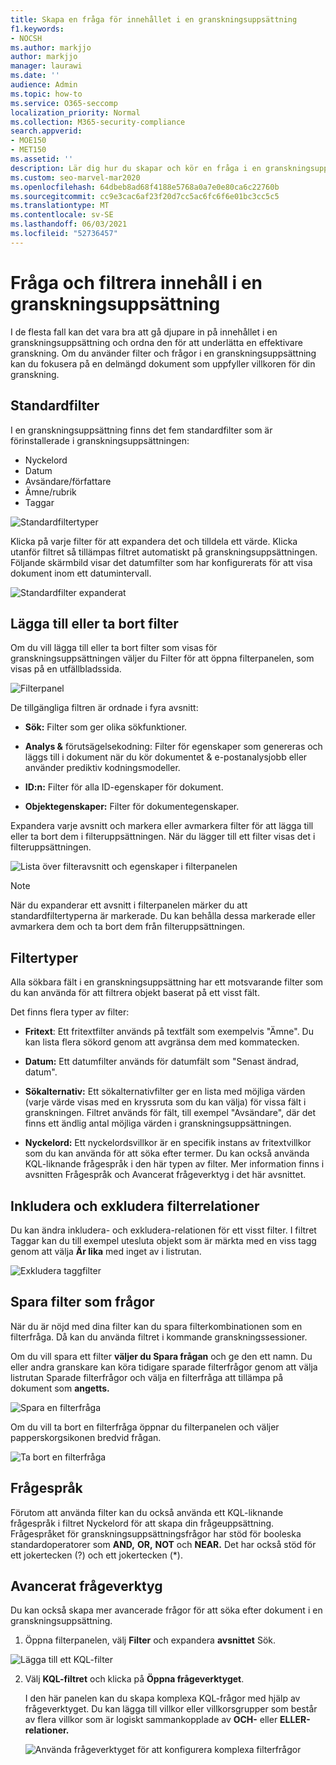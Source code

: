 ```yaml
---
title: Skapa en fråga för innehållet i en granskningsuppsättning
f1.keywords:
- NOCSH
ms.author: markjjo
author: markjjo
manager: laurawi
ms.date: ''
audience: Admin
ms.topic: how-to
ms.service: O365-seccomp
localization_priority: Normal
ms.collection: M365-security-compliance
search.appverid:
- MOE150
- MET150
ms.assetid: ''
description: Lär dig hur du skapar och kör en fråga i en granskningsuppsättning för att ordna innehåll för en effektivare granskning i Advanced eDiscovery ärende.
ms.custom: seo-marvel-mar2020
ms.openlocfilehash: 64dbeb8ad68f4188e5768a0a7e0e80ca6c22760b
ms.sourcegitcommit: cc9e3cac6af23f20d7cc5ac6fc6f6e01bc3cc5c5
ms.translationtype: MT
ms.contentlocale: sv-SE
ms.lasthandoff: 06/03/2021
ms.locfileid: "52736457"
---
```

# <a name="query-and-filter-content-in-a-review-set"></a>Fråga och filtrera innehåll i en granskningsuppsättning

I de flesta fall kan det vara bra att gå djupare in på innehållet i en granskningsuppsättning och ordna den för att underlätta en effektivare granskning. Om du använder filter och frågor i en granskningsuppsättning kan du fokusera på en delmängd dokument som uppfyller villkoren för din granskning.

## <a name="default-filters"></a>Standardfilter

I en granskningsuppsättning finns det fem standardfilter som är förinstallerade i granskningsuppsättningen:

- Nyckelord
- Datum
- Avsändare/författare
- Ämne/rubrik
- Taggar

![Standardfiltertyper](../media/DefaultFilterTypes.png)

Klicka på varje filter för att expandera det och tilldela ett värde. Klicka utanför filtret så tillämpas filtret automatiskt på granskningsuppsättningen. Följande skärmbild visar det datumfilter som har konfigurerats för att visa dokument inom ett datumintervall.

![Standardfilter expanderat](../media/ExpandedFilter.png)

## <a name="add-or-remove-filters"></a>Lägga till eller ta bort filter

Om du vill lägga till eller ta  bort filter som visas för granskningsuppsättningen väljer du Filter för att öppna filterpanelen, som visas på en utfällbladssida. 

![Filterpanel](../media/FilterPanel.png)

De tillgängliga filtren är ordnade i fyra avsnitt:

- **Sök:** Filter som ger olika sökfunktioner.

- **Analys &** förutsägelsekodning: Filter för egenskaper som genereras och läggs till i dokument när du kör dokumentet & e-postanalysjobb eller använder prediktiv kodningsmodeller. 

- **ID:n:** Filter för alla ID-egenskaper för dokument.

- **Objektegenskaper:** Filter för dokumentegenskaper. 

Expandera varje avsnitt och markera eller avmarkera filter för att lägga till eller ta bort dem i filteruppsättningen. När du lägger till ett filter visas det i filteruppsättningen. 

![Lista över filteravsnitt och egenskaper i filterpanelen](../media/FilterPanel2.png)

> [!NOTE]
> När du expanderar ett avsnitt i filterpanelen märker du att standardfiltertyperna är markerade. Du kan behålla dessa markerade eller avmarkera dem och ta bort dem från filteruppsättningen. 

## <a name="filter-types"></a>Filtertyper

Alla sökbara fält i en granskningsuppsättning har ett motsvarande filter som du kan använda för att filtrera objekt baserat på ett visst fält.

Det finns flera typer av filter:

- **Fritext**: Ett fritextfilter används på textfält som exempelvis "Ämne". Du kan lista flera sökord genom att avgränsa dem med kommatecken.

- **Datum:** Ett datumfilter används för datumfält som "Senast ändrad, datum".

- **Sökalternativ:** Ett sökalternativfilter ger en lista med möjliga värden (varje värde visas med en kryssruta som du kan välja) för vissa fält i granskningen. Filtret används för fält, till exempel "Avsändare", där det finns ett ändlig antal möjliga värden i granskningsuppsättningen.

- **Nyckelord:** Ett nyckelordsvillkor är en specifik instans av fritextvillkor som du kan använda för att söka efter termer. Du kan också använda KQL-liknande frågespråk i den här typen av filter. Mer information finns i avsnitten Frågespråk och Avancerat frågeverktyg i det här avsnittet.

## <a name="include-and-exclude-filter-relationships"></a>Inkludera och exkludera filterrelationer

Du kan ändra inkludera- och exkludera-relationen för ett visst filter. I filtret Taggar kan du till exempel utesluta objekt som är märkta med en viss tagg genom att välja **Är lika** med inget av i listrutan. 

![Exkludera taggfilter](../media/TagFilterExclude.png)

## <a name="save-filters-as-queries"></a>Spara filter som frågor

När du är nöjd med dina filter kan du spara filterkombinationen som en filterfråga. Då kan du använda filtret i kommande granskningssessioner.

Om du vill spara ett filter **väljer du Spara frågan** och ge den ett namn. Du eller andra granskare kan köra tidigare sparade filterfrågor genom att välja listrutan Sparade filterfrågor och välja en filterfråga att tillämpa på dokument som **angetts.** 

![Spara en filterfråga](../media/SaveFilterQuery.png)

Om du vill ta bort en filterfråga öppnar du filterpanelen och väljer papperskorgsikonen bredvid frågan.

![Ta bort en filterfråga](../media/DeleteFilterQuery.png)

## <a name="query-language"></a>Frågespråk

Förutom att använda filter kan du också använda ett KQL-liknande frågespråk i filtret Nyckelord för att skapa din frågeuppsättning. Frågespråket för granskningsuppsättningsfrågor har stöd för booleska standardoperatorer som **AND,** **OR,** **NOT** och **NEAR.** Det har också stöd för ett jokertecken (?) och ett jokertecken (*).

## <a name="advanced-query-builder"></a>Avancerat frågeverktyg

Du kan också skapa mer avancerade frågor för att söka efter dokument i en granskningsuppsättning.

1. Öppna filterpanelen, välj **Filter** och expandera **avsnittet** Sök.

  ![Lägga till ett KQL-filter](../media/AddKQLFilter.png)

2. Välj **KQL-filtret** och klicka på **Öppna frågeverktyget**.

   I den här panelen kan du skapa komplexa KQL-frågor med hjälp av frågeverktyget. Du kan lägga till villkor eller villkorsgrupper som består av flera villkor som är logiskt sammankopplade av **OCH-** eller **ELLER-relationer.**

   ![Använda frågeverktyget för att konfigurera komplexa filterfrågor](../media/ComplexQuery.png)
